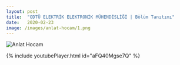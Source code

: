 ```yaml
---
layout: post
title:  "ODTÜ ELEKTRİK ELEKTRONİK MÜHENDİSLİĞİ | Bölüm Tanıtımı"
date:   2020-02-23
image: /images/anlat-hocam/1.png
---
```


![Anlat Hocam](/images/anlat-hocam/1.pn)

{% include youtubePlayer.html id="aFQ40Mgse7Q" %}

